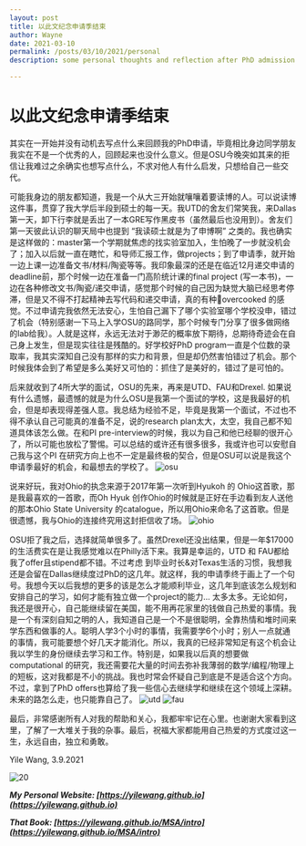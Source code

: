 ```yaml
---
layout: post
title: 以此文纪念申请季结束
author: Wayne
date: 2021-03-10
permalink: /posts/03/10/2021/personal
description: some personal thoughts and reflection after PhD admission

---
```


# 以此文纪念申请季结束

其实在一开始并没有动机去写点什么来回顾我的PhD申请，毕竟相比身边同学朋友我实在不是一个优秀的人，回顾起来也没什么意义。但是OSU今晚突如其来的拒信让我难过之余确实也想写点什么，不求对他人有什么启发，只想给自己一些交代。

可能我身边的朋友都知道，我是一个从大三开始就嚷嚷着要读博的人。可以说读博这件事，贯穿了我大学后半段到硕士的每一天。我UTD的舍友们常笑我，来Dallas第一天，卸下行李就是丢出了一本GRE写作黑皮书（虽然最后也没用到）。舍友们第一天彼此认识的聊天局中也提到 “我读硕士就是为了申博啊” 之类的。我也确实是这样做的：master第一个学期就焦虑的找实验室加入，生怕晚了一步就没机会了；加入以后就一直在瞎忙，和导师汇报工作，做projects；到了申请季，就开始一边上课一边准备文书/材料/陶瓷等等。我印象最深的还是在临近12月递交申请的deadline前，那个时候一边在准备一门高阶统计课的final project (写一本书)，一边在各种修改文书/陶瓷/递交申请，感觉那个时候的自己因为缺觉大脑已经思考停滞，但是又不得不打起精神去写代码和递交申请，真的有种🧠overcooked 的感觉。不过申请完我依然无法安心，生怕自己漏下了哪个实验室哪个学校没申，错过了机会（特别感谢一下马上入学OSU的路同学，那个时候专门分享了很多做网络的lab给我）。人就是这样，永远无法对于渺茫的概率放下期待，总期待奇迹会在自己身上发生，但是现实往往是残酷的。好学校好PhD program一直是个位数的录取率，我其实深知自己没有那样的实力和背景，但是却仍然害怕错过了机会。那个时候我体会到了希望是多么美好又可怕的：抓住了是美好的，错过了是可怕的。

后来就收到了4所大学的面试，OSU的先来，再来是UTD、FAU和Drexel. 如果说有什么遗憾，最遗憾的就是为什么OSU是我第一个面试的学校，这是我最好的机会，但是却表现得差强人意。我总结为经验不足，毕竟是我第一个面试，不过也不得不承认自己可能真的准备不足，说的research plan太大，太空，我自己都不知道具体该怎么做。在和PI pre-interview的时候，我以为自己和他已经聊的很开心了，所以可能也放松了警惕。可以总结的或许还有很多很多，我或许也可以安慰自己我与这个PI 在研究方向上也不一定是最终极的契合，但是OSU可以说是我这个申请季最好的机会，和最想去的学校了。
![osu](https://user-images.githubusercontent.com/37648360/110594784-da95b100-8142-11eb-8aec-313c2b007701.jpg)

说来好玩，我对Ohio的执念来源于2017年第一次听到Hyukoh 的 Ohio这首歌，那是我最喜欢的一首歌，而Oh Hyuk 创作Ohio的时候就是正好在手边看到友人送他的那本Ohio State University 的catalogue，所以用Ohio来命名了这首歌。但是很遗憾，我与Ohio的连接终究用这封拒信收了场。
![ohio](https://user-images.githubusercontent.com/37648360/110594857-ebdebd80-8142-11eb-91b5-db729c89e832.png)

OSU拒了我之后，选择就简单很多了。虽然Drexel还没出结果，但是一年$17000的生活费实在是让我感觉难以在Philly活下来。我算是幸运的，UTD 和 FAU都给我了offer且stipend都不错。不过考虑
到毕业时长&对Texas生活的习惯，我想我还是会留在Dallas继续度过PhD的这几年。就这样，我的申请季终于画上了一个句号。我想今天以后我想的更多的该是怎么才能顺利毕业，这几年到底该怎么规划和安排自己的学习，如何才能有独立做一个project的能力... 太多太多。无论如何，我还是很开心，自己能继续留在美国，能不用再花家里的钱做自己热爱的事情。我是一个有深刻自知之明的人，我知道自己是一个不是很聪明，全靠热情和堆时间来学东西和做事的人。聪明人学3个小时的事情，我需要学6个小时；别人一点就通的事情，我可能要想个好几天才能消化。所以，我真的已经非常知足有这个机会让我以学生的身份继续去学习和工作。特别是，如果我以后真的想要做computational 的研究，我还需要花大量的时间去弥补我薄弱的数学/编程/物理上的短板，这对我都是不小的挑战。我也时常会怀疑自己到底是不是适合这个方向。不过，拿到了PhD offers也算给了我一些信心去继续学和继续在这个领域上深耕。未来的路怎么走，也只能靠自己了。
![utd](https://user-images.githubusercontent.com/37648360/110594868-f0a37180-8142-11eb-8444-8ef4d2d2fd18.png)
![fau](https://user-images.githubusercontent.com/37648360/110594869-f13c0800-8142-11eb-9d64-bec7e63c4696.png)

最后，非常感谢所有人对我的帮助和关心，我都牢牢记在心里。也谢谢大家看到这里，了解了一大堆关于我的杂事。最后，祝福大家都能用自己热爱的方式度过这一生，永远自由，独立和勇敢。

Yile Wang, 3.9.2021 <br>

![20](https://user-images.githubusercontent.com/37648360/110594629-a9b57c00-8142-11eb-86a8-059ed081f012.jpg)

***My Personal Website: [https://yilewang.github.io](https://yilewang.github.io)***

***That Book: [https://yilewang.github.io/MSA/intro](https://yilewang.github.io/MSA/intro)***
